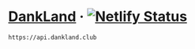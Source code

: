 # [DankLand](https://dankland.club/) &middot; [![Netlify Status](https://api.netlify.com/api/v1/badges/d76bfd46-0fa7-46d1-9414-a5001eab69b5/deploy-status)](https://app.netlify.com/sites/dankland/deploys)

```https://api.dankland.club```
